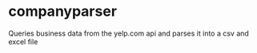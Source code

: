 # companyparser
Queries business data from the yelp.com api and parses it into a csv and excel file
